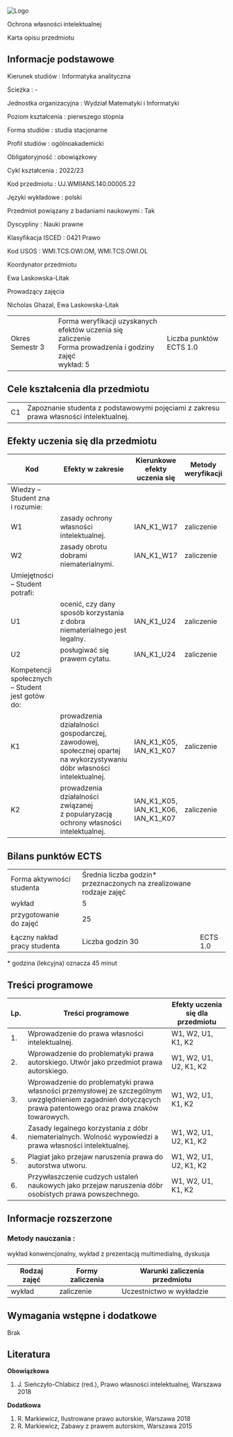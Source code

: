 ![Logo](/uploads/syllabus_logo/uj/banner/66701ffaad7b5.png)

Ochrona własności intelektualnej

Karta opisu przedmiotu

## Informacje podstawowe

Kierunek studiów
:   Informatyka analityczna

Ścieżka
:   -

Jednostka organizacyjna
:   Wydział Matematyki i Informatyki

Poziom kształcenia
:   pierwszego stopnia

Forma studiów
:   studia stacjonarne

Profil studiów
:   ogólnoakademicki

Obligatoryjność
:   obowiązkowy

Cykl kształcenia
:   2022/23

Kod przedmiotu
:   UJ.WMIIANS.140.00005.22

Języki wykładowe
:   polski

Przedmiot powiązany z badaniami naukowymi
:   Tak

Dyscypliny
:   Nauki prawne

Klasyfikacja ISCED
:   0421 Prawo

Kod USOS
:   WMI.TCS.OWI.OM, WMI.TCS.OWI.OL

Koordynator przedmiotu

Ewa Laskowska-Litak

Prowadzący zajęcia

Nicholas Ghazal, Ewa Laskowska-Litak

|  |  |  |
| --- | --- | --- |
| Okres  Semestr 3 | Forma weryfikacji uzyskanych efektów uczenia się <br/> zaliczenie <br/> Forma prowadzenia i godziny zajęć  <br/> wykład: 5 | Liczba punktów ECTS  1.0 |

## Cele kształcenia dla przedmiotu

|  |  |
| --- | --- |
| C1 | Zapoznanie studenta z podstawowymi pojęciami z zakresu prawa własności intelektualnej. |

## Efekty uczenia się dla przedmiotu

| Kod | Efekty w zakresie | Kierunkowe efekty uczenia się | Metody weryfikacji |
| --- | --- | --- | --- |
| Wiedzy – Student zna i rozumie: | | | |
| W1 | zasady ochrony własności intelektualnej. | IAN\_K1\_W17 | zaliczenie |
| W2 | zasady obrotu dobrami niematerialnymi. | IAN\_K1\_W17 | zaliczenie |
| Umiejętności – Student potrafi: | | | |
| U1 | ocenić, czy dany sposób korzystania z dobra niematerialnego jest legalny. | IAN\_K1\_U24 | zaliczenie |
| U2 | posługiwać się prawem cytatu. | IAN\_K1\_U24 | zaliczenie |
| Kompetencji społecznych – Student jest gotów do: | | | |
| K1 | prowadzenia działalności gospodarczej, zawodowej, społecznej opartej na wykorzystywaniu dóbr własności intelektualnej. | IAN\_K1\_K05,   IAN\_K1\_K07 | zaliczenie |
| K2 | prowadzenia działalności związanej z popularyzacją ochrony własności intelektualnej. | IAN\_K1\_K05,   IAN\_K1\_K06,   IAN\_K1\_K07 | zaliczenie |

## Bilans punktów ECTS

|  |  |  |
| --- | --- | --- |
| Forma aktywności studenta | Średnia liczba godzin\* przeznaczonych na zrealizowane rodzaje zajęć | |
| wykład | 5 | |
| przygotowanie do zajęć | 25 | |
|  | | |
| Łączny nakład pracy studenta | Liczba godzin  30 | ECTS  1.0 |

\* godzina (lekcyjna) oznacza 45 minut

## Treści programowe

| Lp. | Treści programowe | Efekty uczenia się dla przedmiotu |
| --- | --- | --- |
| 1. | Wprowadzenie do prawa własności intelektualnej. | W1,   W2,   U1,   K1,   K2 |
| 2. | Wprowadzenie do problematyki prawa autorskiego. Utwór jako przedmiot prawa autorskiego. | W1,   W2,   U1,   U2,   K1,   K2 |
| 3. | Wprowadzenie do problematyki prawa własności przemysłowej ze szczególnym uwzględnieniem zagadnień dotyczących prawa patentowego oraz prawa znaków towarowych. | W1,   W2,   U1,   K1,   K2 |
| 4. | Zasady legalnego korzystania z dóbr niematerialnych. Wolność wypowiedzi a prawa własności intelektualnej. | W1,   W2,   U1,   U2,   K1,   K2 |
| 5. | Plagiat jako przejaw naruszenia prawa do autorstwa utworu. | W1,   W2,   U1,   U2,   K1,   K2 |
| 6. | Przywłaszczenie cudzych ustaleń naukowych jako przejaw naruszenia dóbr osobistych prawa powszechnego. | W1,   W2,   U1,   K1,   K2 |

## Informacje rozszerzone

### Metody nauczania :

wykład konwencjonalny, wykład z prezentacją multimedialną, dyskusja

| Rodzaj zajęć | Formy zaliczenia | Warunki zaliczenia przedmiotu |
| --- | --- | --- |
| wykład | zaliczenie | Uczestnictwo w wykładzie |

## Wymagania wstępne i dodatkowe

Brak

## Literatura

**Obowiązkowa** 

1. J. Sieńczyło-Chlabicz (red.), Prawo własności intelektualnej, Warszawa 2018

**Dodatkowa** 

1. R. Markiewicz, Ilustrowane prawo autorskie, Warszawa 2018
2. R. Markiewicz, Zabawy z prawem autorskim, Warszawa 2015